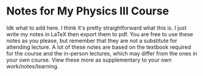 # Notes for My Physics III Course
Idk what to add here. I think it's pretty straightforward what this is. I just write my notes in LaTeX then export them to pdf. You are free to use these notes as you please, but remember that they are not a substitute for attending lecture. A lot of these notes are based on the textbook required for the course and the in-person lectures, which may differ from the ones in your own course. View these more as supplementary to your own work/notes/learning.
